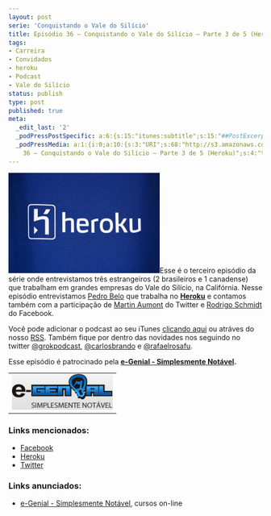 ```yaml
---
layout: post
serie: 'Conquistando o Vale do Silício'
title: Episódio 36 – Conquistando o Vale do Silício – Parte 3 de 5 (Heroku)
tags:
- Carreira
- Convidados
- heroku
- Podcast
- Vale do Silício
status: publish
type: post
published: true
meta:
  _edit_last: '2'
  _podPressPostSpecific: a:6:{s:15:"itunes:subtitle";s:15:"##PostExcerpt##";s:14:"itunes:summary";s:15:"##PostExcerpt##";s:15:"itunes:keywords";s:17:"##WordPressCats##";s:13:"itunes:author";s:10:"##Global##";s:15:"itunes:explicit";s:7:"Default";s:12:"itunes:block";s:7:"Default";}
  _podPressMedia: a:1:{i:0;a:10:{s:3:"URI";s:68:"http://s3.amazonaws.com/grokpodcast/grokpodcast-36-siliconvalley.mp3";s:5:"title";s:74:"Episódio
    36 – Conquistando o Vale do Silício – Parte 3 de 5 (Heroku)";s:4:"type";s:9:"audio_mp3";s:4:"size";s:8:"14762383";s:8:"duration";s:5:"15:15";s:12:"previewImage";s:77:"http://grokpodcast.com/wp-content/plugins/podpress/images/vpreview_center.png";s:10:"dimensionW";s:1:"0";s:10:"dimensionH";s:1:"0";s:3:"rss";s:2:"on";s:4:"atom";s:2:"on";}}
---
```

<a href="/images/2011/07/3517796016_04dc81b47a_o.jpg"><img class="alignleft size-medium wp-image-191" title="Heroku" src="/images/2011/07/3517796016_04dc81b47a_o-300x199.jpg" alt="" width="300" height="199" /></a>Esse é o terceiro episódio da série onde entrevistamos três estrangeiros (2 brasileiros e 1 canadense) que trabalham em grandes empresas do Vale do Silício, na Califórnia. Nesse episódio entrevistamos <a href="http://twitter.com/#!/ped" target="_blank">Pedro Belo</a> que trabalha no <strong><a href="http://heroku.com">Heroku</a></strong> e contamos também com a participação de <a href="http://twitter.com/#!/mynyml" target="_blank">Martin Aumont</a> do Twitter e <a href="http://www.facebook.com/rodrigo" target="_blank">Rodrigo Schmidt</a> do Facebook.

Você pode adicionar o podcast ao seu iTunes <a href="http://itunes.apple.com/us/podcast/grok-podcast/id393122038" target="_blank">clicando aqui</a> ou atráves do nosso <a href="http://grokpodcast.com/feed/" target="_blank">RSS</a>. Também fique por dentro das novidades nos seguindo no twitter <a href="http://twitter.com/GrokPodcast" target="_blank">@grokpodcast</a>, <a href="http://twitter.com/#!/carlosbrando" target="_blank">@carlosbrando</a> e <a href="http://twitter.com/#!/rafaelrosafu" target="_blank">@rafaelrosafu</a>.

Esse episódio é patrocinado pela <strong><a href="http://www.egenial.com.br" target="_blank">e-Genial - Simplesmente Notável</a>.</strong>
<table class="alignright">
<tbody>
<tr>
<td><a href="http://www.egenial.com.br" target="_blank"><img class="alignright size-full wp-image-40" title="e-Genial - Simplesmente Notável" src="/images/2010/09/logo_egenial.jpg" alt="" width="200" height="71" /></a></td>
</tr>
</tbody>
</table>

<h3>Links mencionados:</h3>
<ul>
	<li><a href="http://www.facebook.com/">Facebook</a></li>
	<li><a href="http://www.heroku.com/">Heroku</a></li>
	<li><a href="http://twitter.com/">Twitter</a></li>
</ul>
<h3>Links anunciados:</h3>
<ul>
	<li><a href="http://www.egenial.com.br" target="_blank">e-Genial - Simplesmente Notável</a>, cursos on-line</li>
</ul>
